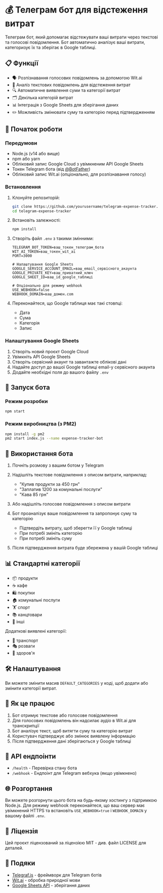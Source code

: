 # 💰 Телеграм бот для відстеження витрат

Телеграм бот, який допомагає відстежувати ваші витрати через текстові та голосові повідомлення. Бот автоматично аналізує ваші витрати, категоризує їх та зберігає в Google таблиці.

## 📋 Функції

- 🗣️ Розпізнавання голосових повідомлень за допомогою Wit.ai
- 📝 Аналіз текстових повідомлень для відстеження витрат
- 🔍 Автоматичне виявлення суми та категорії витрат
- 🗂️ Декілька категорій витрат
- 📊 Інтеграція з Google Sheets для зберігання даних
- ✏️ Можливість змінювати суму та категорію перед підтвердженням

## 🚀 Початок роботи

### Передумови

- Node.js (v14 або вище)
- npm або yarn
- Обліковий запис Google Cloud з увімкненим API Google Sheets
- Токен Telegram бота (від [@BotFather](https://t.me/BotFather))
- Обліковий запис Wit.ai (опціонально, для розпізнавання голосу)

### Встановлення

1. Клонуйте репозиторій:
   ```bash
   git clone https://github.com/yourusername/telegram-expense-tracker.git
   cd telegram-expense-tracker
   ```

2. Встановіть залежності:
   ```bash
   npm install
   ```

3. Створіть файл `.env` з такими змінними:
   ```
   TELEGRAM_BOT_TOKEN=ваш_токен_телеграм_бота
   WIT_AI_TOKEN=ваш_токен_wit_ai
   PORT=3000
   
   # Налаштування Google Sheets
   GOOGLE_SERVICE_ACCOUNT_EMAIL=ваш_email_сервісного_акаунта
   GOOGLE_PRIVATE_KEY=ваш_приватний_ключ
   GOOGLE_SHEET_ID=ваш_id_google_таблиці
   
   # Опціонально для режиму webhook
   USE_WEBHOOK=false
   WEBHOOK_DOMAIN=ваш_домен.com
   ```

4. Переконайтеся, що Google таблиця має такі стовпці:
   - Дата
   - Сума
   - Категорія
   - Запис

### Налаштування Google Sheets

1. Створіть новий проєкт Google Cloud
2. Увімкніть API Google Sheets
3. Створіть сервісний акаунт та завантажте облікові дані
4. Надайте доступ до вашої Google таблиці email-у сервісного акаунта
5. Додайте необхідні поля до вашого файлу `.env`

## 🚀 Запуск бота

### Режим розробки

```bash
npm start
```

### Режим виробництва (з PM2)

```bash
npm install -g pm2
pm2 start index.js --name expense-tracker-bot
```

## 📱 Використання бота

1. Почніть розмову з вашим ботом у Telegram
2. Надішліть текстове повідомлення з описом витрати, наприклад:
   - "Купив продукти за 450 грн"
   - "Заплатив 1200 за комунальні послуги"
   - "Кава 85 грн"

3. Або надішліть голосове повідомлення з описом витрати

4. Бот проаналізує ваше повідомлення та запропонує суму та категорію
   - Підтвердіть витрату, щоб зберегти її у Google таблиці
   - При потребі змініть категорію
   - При потребі змініть суму

5. Після підтвердження витрата буде збережена у вашій Google таблиці

## 📊 Стандартні категорії

- 📦 продукти
- ☕ кафе
- 🛍️ покупки
- 🏠 комунальні послуги
- 🏋️ спорт
- 📚 канцтовари
- 📝 інші

Додаткові виявлені категорії:
- 🚗 транспорт
- 🎭 розваги
- 💊 здоров'я

## 🛠️ Налаштування

Ви можете змінити масив `DEFAULT_CATEGORIES` у коді, щоб додати або змінити категорії витрат.

## 🧠 Як це працює

1. Бот отримує текстове або голосове повідомлення
2. Для голосових повідомлень він надсилає аудіо в Wit.ai для транскрипції
3. Бот аналізує текст, щоб витягти суму та категорію витрат
4. Користувач підтверджує або змінює виявлену інформацію
5. Після підтвердження дані зберігаються у Google таблиці

## 🔄 API ендпоінти

- `/health` - Перевірка стану бота
- `/webhook` - Ендпоінт для Telegram вебхука (якщо увімкнено)

## 🌐 Розгортання

Ви можете розгорнути цього бота на будь-якому хостингу з підтримкою Node.js. Для режиму webhook переконайтеся, що ваш сервер має увімкнений HTTPS та встановіть `USE_WEBHOOK=true` і `WEBHOOK_DOMAIN` у вашому файлі `.env`.

## 📄 Ліцензія

Цей проєкт ліцензований за ліцензією MIT - див. файл LICENSE для деталей.

## 🙏 Подяки

- [Telegraf.js](https://github.com/telegraf/telegraf) - фреймворк для Telegram ботів
- [Wit.ai](https://wit.ai/) - обробка природної мови
- [Google Sheets API](https://developers.google.com/sheets/api) - зберігання даних